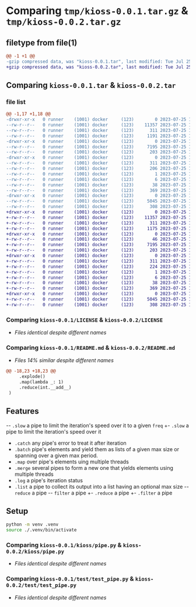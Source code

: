# Comparing `tmp/kioss-0.0.1.tar.gz` & `tmp/kioss-0.0.2.tar.gz`

## filetype from file(1)

```diff
@@ -1 +1 @@
-gzip compressed data, was "kioss-0.0.1.tar", last modified: Tue Jul 25 15:50:41 2023, max compression
+gzip compressed data, was "kioss-0.0.2.tar", last modified: Tue Jul 25 15:55:44 2023, max compression
```

## Comparing `kioss-0.0.1.tar` & `kioss-0.0.2.tar`

### file list

```diff
@@ -1,17 +1,18 @@
-drwxr-xr-x   0 runner    (1001) docker     (123)        0 2023-07-25 15:50:41.419477 kioss-0.0.1/
--rw-r--r--   0 runner    (1001) docker     (123)    11357 2023-07-25 15:50:29.000000 kioss-0.0.1/LICENSE
--rw-r--r--   0 runner    (1001) docker     (123)      311 2023-07-25 15:50:41.419477 kioss-0.0.1/PKG-INFO
--rw-r--r--   0 runner    (1001) docker     (123)     1191 2023-07-25 15:50:29.000000 kioss-0.0.1/README.md
-drwxr-xr-x   0 runner    (1001) docker     (123)        0 2023-07-25 15:50:41.415477 kioss-0.0.1/kioss/
--rw-r--r--   0 runner    (1001) docker     (123)     7195 2023-07-25 15:50:29.000000 kioss-0.0.1/kioss/pipe.py
--rw-r--r--   0 runner    (1001) docker     (123)      203 2023-07-25 15:50:29.000000 kioss-0.0.1/kioss/util.py
-drwxr-xr-x   0 runner    (1001) docker     (123)        0 2023-07-25 15:50:41.419477 kioss-0.0.1/kioss.egg-info/
--rw-r--r--   0 runner    (1001) docker     (123)      311 2023-07-25 15:50:41.000000 kioss-0.0.1/kioss.egg-info/PKG-INFO
--rw-r--r--   0 runner    (1001) docker     (123)      206 2023-07-25 15:50:41.000000 kioss-0.0.1/kioss.egg-info/SOURCES.txt
--rw-r--r--   0 runner    (1001) docker     (123)        1 2023-07-25 15:50:41.000000 kioss-0.0.1/kioss.egg-info/dependency_links.txt
--rw-r--r--   0 runner    (1001) docker     (123)        6 2023-07-25 15:50:41.000000 kioss-0.0.1/kioss.egg-info/top_level.txt
--rw-r--r--   0 runner    (1001) docker     (123)       38 2023-07-25 15:50:41.419477 kioss-0.0.1/setup.cfg
--rw-r--r--   0 runner    (1001) docker     (123)      369 2023-07-25 15:50:29.000000 kioss-0.0.1/setup.py
-drwxr-xr-x   0 runner    (1001) docker     (123)        0 2023-07-25 15:50:41.419477 kioss-0.0.1/test/
--rw-r--r--   0 runner    (1001) docker     (123)     5045 2023-07-25 15:50:29.000000 kioss-0.0.1/test/test_pipe.py
--rw-r--r--   0 runner    (1001) docker     (123)      308 2023-07-25 15:50:29.000000 kioss-0.0.1/test/test_util.py
+drwxr-xr-x   0 runner    (1001) docker     (123)        0 2023-07-25 15:55:44.270475 kioss-0.0.2/
+-rw-r--r--   0 runner    (1001) docker     (123)    11357 2023-07-25 15:55:29.000000 kioss-0.0.2/LICENSE
+-rw-r--r--   0 runner    (1001) docker     (123)      311 2023-07-25 15:55:44.270475 kioss-0.0.2/PKG-INFO
+-rw-r--r--   0 runner    (1001) docker     (123)     1175 2023-07-25 15:55:29.000000 kioss-0.0.2/README.md
+drwxr-xr-x   0 runner    (1001) docker     (123)        0 2023-07-25 15:55:44.270475 kioss-0.0.2/kioss/
+-rw-r--r--   0 runner    (1001) docker     (123)       46 2023-07-25 15:55:29.000000 kioss-0.0.2/kioss/__init__.py
+-rw-r--r--   0 runner    (1001) docker     (123)     7195 2023-07-25 15:55:29.000000 kioss-0.0.2/kioss/pipe.py
+-rw-r--r--   0 runner    (1001) docker     (123)      203 2023-07-25 15:55:29.000000 kioss-0.0.2/kioss/util.py
+drwxr-xr-x   0 runner    (1001) docker     (123)        0 2023-07-25 15:55:44.270475 kioss-0.0.2/kioss.egg-info/
+-rw-r--r--   0 runner    (1001) docker     (123)      311 2023-07-25 15:55:44.000000 kioss-0.0.2/kioss.egg-info/PKG-INFO
+-rw-r--r--   0 runner    (1001) docker     (123)      224 2023-07-25 15:55:44.000000 kioss-0.0.2/kioss.egg-info/SOURCES.txt
+-rw-r--r--   0 runner    (1001) docker     (123)        1 2023-07-25 15:55:44.000000 kioss-0.0.2/kioss.egg-info/dependency_links.txt
+-rw-r--r--   0 runner    (1001) docker     (123)        6 2023-07-25 15:55:44.000000 kioss-0.0.2/kioss.egg-info/top_level.txt
+-rw-r--r--   0 runner    (1001) docker     (123)       38 2023-07-25 15:55:44.270475 kioss-0.0.2/setup.cfg
+-rw-r--r--   0 runner    (1001) docker     (123)      369 2023-07-25 15:55:29.000000 kioss-0.0.2/setup.py
+drwxr-xr-x   0 runner    (1001) docker     (123)        0 2023-07-25 15:55:44.270475 kioss-0.0.2/test/
+-rw-r--r--   0 runner    (1001) docker     (123)     5045 2023-07-25 15:55:29.000000 kioss-0.0.2/test/test_pipe.py
+-rw-r--r--   0 runner    (1001) docker     (123)      308 2023-07-25 15:55:29.000000 kioss-0.0.2/test/test_util.py
```

### Comparing `kioss-0.0.1/LICENSE` & `kioss-0.0.2/LICENSE`

 * *Files identical despite different names*

### Comparing `kioss-0.0.1/README.md` & `kioss-0.0.2/README.md`

 * *Files 14% similar despite different names*

```diff
@@ -18,23 +18,23 @@
     .explode()
     .map(lambda _: 1)
     .reduce(int.__add__)
 )
 ```
 
 ## Features
-- `.slow` a pipe to limit the iteration's speed over it to a given `freq`
+- `.slow` a pipe to limit the iteration's speed over it
 - `.catch` any pipe's error to treat it after iteration
 - `.batch` pipe's elements and yield them as lists of a given max size or spanning over a given max period.
 - `.map` over pipe's elements uing multiple threads
 - `.merge` several pipes to form a new one that yields elements using multiple threads
 - `.log` a pipe's iteration status
 - `.list` a pipe to collect its output into a list having an optional max size
-- `reduce` a pipe
-- `filter` a pipe
+- `.reduce` a pipe
+- `.filter` a pipe
 
 
 ## Setup
 
 ```bash
 python -m venv .venv
 source ./.venv/bin/activate
```

### Comparing `kioss-0.0.1/kioss/pipe.py` & `kioss-0.0.2/kioss/pipe.py`

 * *Files identical despite different names*

### Comparing `kioss-0.0.1/test/test_pipe.py` & `kioss-0.0.2/test/test_pipe.py`

 * *Files identical despite different names*

